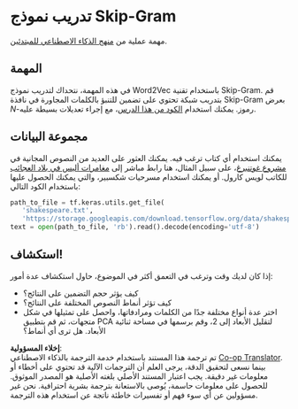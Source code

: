 <!--
CO_OP_TRANSLATOR_METADATA:
{
  "original_hash": "5130f01fdc5ebb83032b23d489027aac",
  "translation_date": "2025-08-26T08:31:32+00:00",
  "source_file": "lessons/5-NLP/15-LanguageModeling/lab/README.md",
  "language_code": "ar"
}
-->
# تدريب نموذج Skip-Gram

مهمة عملية من [منهج الذكاء الاصطناعي للمبتدئين](https://github.com/microsoft/ai-for-beginners).

## المهمة

في هذه المهمة، نتحداك لتدريب نموذج Word2Vec باستخدام تقنية Skip-Gram. قم بتدريب شبكة تحتوي على تضمين للتنبؤ بالكلمات المجاورة في نافذة Skip-Gram بعرض $N$-رموز. يمكنك استخدام [الكود من هذا الدرس](../../../../../../lessons/5-NLP/15-LanguageModeling/CBoW-TF.ipynb)، مع إجراء تعديلات بسيطة عليه.

## مجموعة البيانات

يمكنك استخدام أي كتاب ترغب فيه. يمكنك العثور على العديد من النصوص المجانية في [مشروع غوتنبرغ](https://www.gutenberg.org/)، على سبيل المثال، هنا رابط مباشر إلى [مغامرات أليس في بلاد العجائب](https://www.gutenberg.org/files/11/11-0.txt) للكاتب لويس كارول. أو يمكنك استخدام مسرحيات شكسبير، والتي يمكنك الحصول عليها باستخدام الكود التالي:

```python
path_to_file = tf.keras.utils.get_file(
   'shakespeare.txt', 
   'https://storage.googleapis.com/download.tensorflow.org/data/shakespeare.txt')
text = open(path_to_file, 'rb').read().decode(encoding='utf-8')
```

## استكشاف!

إذا كان لديك وقت وترغب في التعمق أكثر في الموضوع، حاول استكشاف عدة أمور:

* كيف يؤثر حجم التضمين على النتائج؟
* كيف تؤثر أنماط النصوص المختلفة على النتائج؟
* اختر عدة أنواع مختلفة جدًا من الكلمات ومرادفاتها، واحصل على تمثيلها في شكل متجهات، ثم قم بتطبيق PCA لتقليل الأبعاد إلى 2، وقم برسمها في مساحة ثنائية الأبعاد. هل ترى أي أنماط؟

**إخلاء المسؤولية**:  
تم ترجمة هذا المستند باستخدام خدمة الترجمة بالذكاء الاصطناعي [Co-op Translator](https://github.com/Azure/co-op-translator). بينما نسعى لتحقيق الدقة، يرجى العلم أن الترجمات الآلية قد تحتوي على أخطاء أو معلومات غير دقيقة. يجب اعتبار المستند الأصلي بلغته الأصلية هو المصدر الموثوق. للحصول على معلومات حاسمة، يُوصى بالاستعانة بترجمة بشرية احترافية. نحن غير مسؤولين عن أي سوء فهم أو تفسيرات خاطئة ناتجة عن استخدام هذه الترجمة.